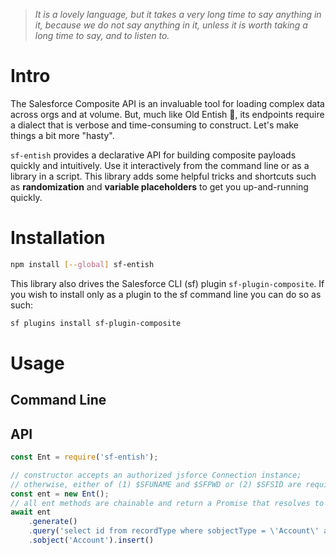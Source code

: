 > _It is a lovely language, but it takes a very long time to say anything in it, because we do not say anything in it, unless it is worth taking a long time to say, and to listen to._

# Intro 

The Salesforce Composite API is an invaluable tool for loading complex data across orgs and at volume. But, much like Old Entish 🌳, its endpoints require a dialect that is verbose and time-consuming to construct. Let's make things a bit more "hasty".

`sf-entish` provides a declarative API for building composite payloads quickly and intuitively. Use it interactively from the command line or as a library in a script. This library adds some helpful tricks and shortcuts such as **randomization** and **variable placeholders** to get you up-and-running quickly.

# Installation

```sh
npm install [--global] sf-entish
```

This library also drives the Salesforce CLI (sf) plugin `sf-plugin-composite`. If you wish to install only as a plugin to the sf command line you can do so as such:

```sh
sf plugins install sf-plugin-composite
```

# Usage

## Command Line

## API

```js
const Ent = require('sf-entish');

// constructor accepts an authorized jsforce Connection instance; 
// otherwise, either of (1) $SFUNAME and $SFPWD or (2) $SFSID are required to be present as shell variables
const ent = new Ent();
// all ent methods are chainable and return a Promise that resolves to an instance of RequestBuilder or Ent
await ent 
    .generate()
    .query('select id from recordType where sobjectType = \'Account\' and developerName = \'consumer\'')
    .sobject('Account').insert()
```